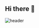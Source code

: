 ## Hi there 👋

![header](https://capsule-render.vercel.app/api?type=wave&color=auto&height=200&section=header&text=Welcome%20!&fontSize=50&animation=twinkling)

